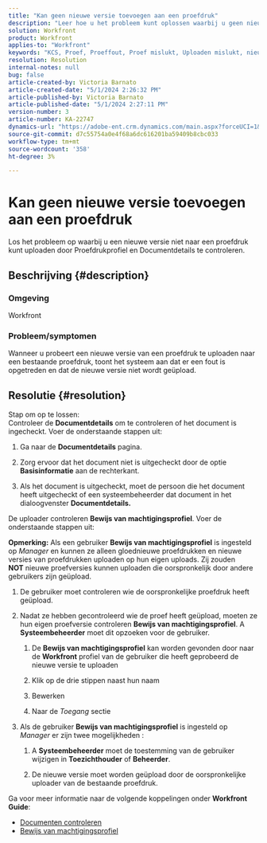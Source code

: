 ```yaml
---
title: "Kan geen nieuwe versie toevoegen aan een proefdruk"
description: "Leer hoe u het probleem kunt oplossen waarbij u geen nieuwe versie van een proefdruk kunt uploaden."
solution: Workfront
product: Workfront
applies-to: "Workfront"
keywords: "KCS, Proef, Proeffout, Proef mislukt, Uploaden mislukt, nieuwe versie, Workfront"
resolution: Resolution
internal-notes: null
bug: false
article-created-by: Victoria Barnato
article-created-date: "5/1/2024 2:26:32 PM"
article-published-by: Victoria Barnato
article-published-date: "5/1/2024 2:27:11 PM"
version-number: 3
article-number: KA-22747
dynamics-url: "https://adobe-ent.crm.dynamics.com/main.aspx?forceUCI=1&pagetype=entityrecord&etn=knowledgearticle&id=9cdc0dc9-c607-ef11-9f89-6045bd06eea5"
source-git-commit: d7c55754a0e4f68a6dc616201ba59409b8cbc033
workflow-type: tm+mt
source-wordcount: '358'
ht-degree: 3%

---
```


# Kan geen nieuwe versie toevoegen aan een proefdruk


Los het probleem op waarbij u een nieuwe versie niet naar een proefdruk kunt uploaden door Proefdrukprofiel en Documentdetails te controleren.

## Beschrijving {#description}


### <b>Omgeving</b>

Workfront



### <b>Probleem/symptomen</b>

Wanneer u probeert een nieuwe versie van een proefdruk te uploaden naar een bestaande proefdruk, toont het systeem aan dat er een fout is opgetreden en dat de nieuwe versie niet wordt geüpload.


## Resolutie {#resolution}

Stap om op te lossen:<br>
Controleer de <b>Documentdetails</b> om te controleren of het document is ingecheckt. Voer de onderstaande stappen uit:

1. Ga naar de <b>Documentdetails</b> pagina.


2. Zorg ervoor dat het document niet is uitgecheckt door de optie <b>Basisinformatie</b> aan de rechterkant.


3. Als het document is uitgecheckt, moet de persoon die het document heeft uitgecheckt of een systeembeheerder dat document in het dialoogvenster <b>Documentdetails.</b>




De uploader controleren <b>Bewijs van machtigingsprofiel</b>. Voer de onderstaande stappen uit:

<b>Opmerking:</b> Als een gebruiker <b>Bewijs van machtigingsprofiel</b> is ingesteld op *Manager* en kunnen ze alleen gloednieuwe proefdrukken en nieuwe versies van proefdrukken uploaden op hun eigen uploads. Zij zouden <b>NOT</b> nieuwe proefversies kunnen uploaden die oorspronkelijk door andere gebruikers zijn geüpload.

1. De gebruiker moet controleren wie de oorspronkelijke proefdruk heeft geüpload.


2. Nadat ze hebben gecontroleerd wie de proef heeft geüpload, moeten ze hun eigen proefversie controleren <b>Bewijs van machtigingsprofiel</b>. A <b>Systeembeheerder</b> moet dit opzoeken voor de gebruiker.

   1. De <b>Bewijs van machtigingsprofiel</b> kan worden gevonden door naar de <b>Workfront</b> profiel van de gebruiker die heeft geprobeerd de nieuwe versie te uploaden


   2. Klik op de drie stippen naast hun naam


   3. Bewerken


   4. Naar de *Toegang* sectie


3. Als de gebruiker <b>Bewijs van machtigingsprofiel</b> is ingesteld op *Manager* er zijn twee mogelijkheden :

   1. A <b>Systeembeheerder</b> moet de toestemming van de gebruiker wijzigen in <b>Toezichthouder</b> of <b>Beheerder</b>.


   2. De nieuwe versie moet worden geüpload door de oorspronkelijke uploader van de bestaande proefdruk.




Ga voor meer informatie naar de volgende koppelingen onder <b>Workfront Guide</b>:

- [Documenten controleren](https://experienceleague.adobe.com/docs/workfront/using/documents/manage-documents/check-out-documents.html)
- [Bewijs van machtigingsprofiel](https://experienceleague.adobe.com/docs/workfront/using/review-and-approve-work/proofing/proofing-overview/permission-profiles.html)

